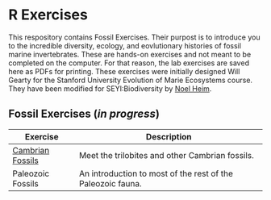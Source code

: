 # R Exercises

This respository contains Fossil Exercises. Their purpost is to introduce you to the incredible diversity, ecology, and eovlutionary histories of fossil marine invertebrates. These are hands-on exercises and not meant to be completed on the computer. For that reason, the lab exercises are saved here as PDFs for printing. These exercises were initially designed Will Gearty for the Stanford University Evolution of Marie Ecosystems course. They have been modified for SEYI:Biodiversity by [Noel Heim](http://sedpaleo.org).

## Fossil Exercises (*in progress*)

Exercise | Description
--------- | ----------
[Cambrian Fossils](Lab01_CambrianFossils.pdf) | Meet the trilobites and other Cambrian fossils.
Paleozoic Fossils | An introduction to most of the rest of the Paleozoic fauna.
